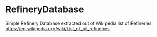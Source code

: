 # RefineryDatabase
Simple Refinery Database extracted out of Wikipedia list of Refineries https://en.wikipedia.org/wiki/List_of_oil_refineries
